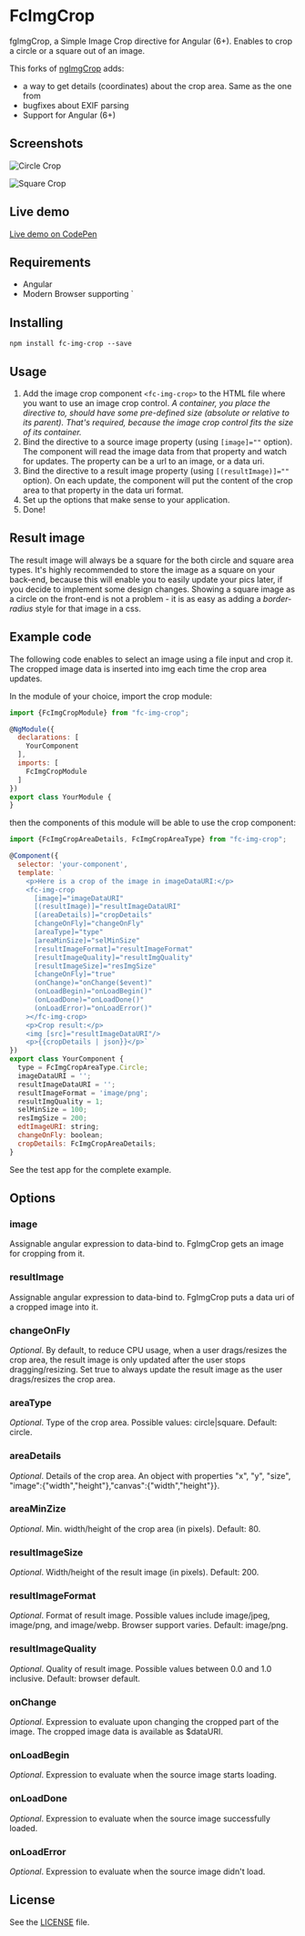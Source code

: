 # FcImgCrop

fgImgCrop, a Simple Image Crop directive for Angular (6+). Enables to crop a circle or a square out of an image.

This forks of [ngImgCrop](https://github.com/famicity/ngImgCrop) adds:

 - a way to get details (coordinates) about the crop area. Same as the one from
 - bugfixes about EXIF parsing
 - Support for Angular (6+)

## Screenshots

![Circle Crop](https://raw.github.com/alexk111/ngImgCrop/master/screenshots/circle_1.jpg "Circle Crop")

![Square Crop](https://raw.github.com/alexk111/ngImgCrop/master/screenshots/square_1.jpg "Square Crop")

## Live demo

[Live demo on CodePen](http://codepen.io/Javarome/pen/RPLZvd)

## Requirements

 - Angular
 - Modern Browser supporting `<canvas>

## Installing

`npm install fc-img-crop --save`

## Usage

1. Add the image crop component `<fc-img-crop>` to the HTML file where you want to use an image crop control. 
   _A container, you place the directive to, should have some pre-defined size (absolute or relative to its parent). 
   That's required, because the image crop control fits the size of its container._
2. Bind the directive to a source image property (using `[image]=""` option). 
   The component will read the image data from that property and watch for updates. 
   The property can be a url to an image, or a data uri.
3. Bind the directive to a result image property (using `[(resultImage)]=""` option). 
   On each update, the component will put the content of the crop area to that property in the data uri format.
4. Set up the options that make sense to your application.
5. Done!

## Result image

The result image will always be a square for the both circle and square area types. 
It's highly recommended to store the image as a square on your back-end, because this will enable you to easily update your pics later, if you decide to implement some design changes. 
Showing a square image as a circle on the front-end is not a problem - it is as easy as adding a *border-radius* style for that image in a css.

## Example code

The following code enables to select an image using a file input and crop it. 
The cropped image data is inserted into img each time the crop area updates.

In the module of your choice, import the crop module:

```js
import {FcImgCropModule} from "fc-img-crop";

@NgModule({
  declarations: [
    YourComponent
  ],
  imports: [
    FcImgCropModule
  ]
})
export class YourModule {
}
```

then the components of this module will be able to use the crop component:

```js
import {FcImgCropAreaDetails, FcImgCropAreaType} from "fc-img-crop";

@Component({
  selector: 'your-component',
  template: `
    <p>Here is a crop of the image in imageDataURI:</p>
    <fc-img-crop
      [image]="imageDataURI"
      [(resultImage)]="resultImageDataURI"
      [(areaDetails)]="cropDetails"
      [changeOnFly]="changeOnFly"
      [areaType]="type"
      [areaMinSize]="selMinSize"
      [resultImageFormat]="resultImageFormat"
      [resultImageQuality]="resultImgQuality"
      [resultImageSize]="resImgSize"
      [changeOnFly]="true"
      (onChange)="onChange($event)"
      (onLoadBegin)="onLoadBegin()"
      (onLoadDone)="onLoadDone()"
      (onLoadError)="onLoadError()"
    ></fc-img-crop>
    <p>Crop result:</p>
    <img [src]="resultImageDataURI"/>
    <p>{{cropDetails | json}}</p>`
})
export class YourComponent {
  type = FcImgCropAreaType.Circle;
  imageDataURI = '';
  resultImageDataURI = '';
  resultImageFormat = 'image/png';
  resultImgQuality = 1;
  selMinSize = 100;
  resImgSize = 200;
  edtImageURI: string;
  changeOnFly: boolean;
  cropDetails: FcImgCropAreaDetails;
}
```

See the test app for the complete example.

## Options

### image

Assignable angular expression to data-bind to. FgImgCrop gets an image for cropping from it.

### resultImage

Assignable angular expression to data-bind to. FgImgCrop puts a data uri of a cropped image into it.

### changeOnFly

*Optional*. By default, to reduce CPU usage, when a user drags/resizes the crop area, the result image is only updated after the user stops dragging/resizing. Set true to always update the result image as the user drags/resizes the crop area.

### areaType

*Optional*. Type of the crop area. Possible values: circle|square. Default: circle.

### areaDetails

*Optional*. Details of the crop area. An object with properties "x", "y", "size", "image":{"width","height"},"canvas":{"width","height"}}.

### areaMinZize

*Optional*. Min. width/height of the crop area (in pixels). Default: 80.

### resultImageSize

*Optional*. Width/height of the result image (in pixels). Default: 200.

### resultImageFormat

*Optional*. Format of result image. Possible values include image/jpeg, image/png, and image/webp. Browser support varies. Default: image/png.

### resultImageQuality

*Optional*. Quality of result image. Possible values between 0.0 and 1.0 inclusive. Default: browser default.

### onChange

*Optional*. Expression to evaluate upon changing the cropped part of the image. The cropped image data is available as $dataURI.

### onLoadBegin

*Optional*. Expression to evaluate when the source image starts loading.

### onLoadDone

*Optional*. Expression to evaluate when the source image successfully loaded.

### onLoadError

*Optional*. Expression to evaluate when the source image didn't load.

## License

See the [LICENSE](https://github.com/Javarome/ngImgCrop/blob/master/LICENSE) file.